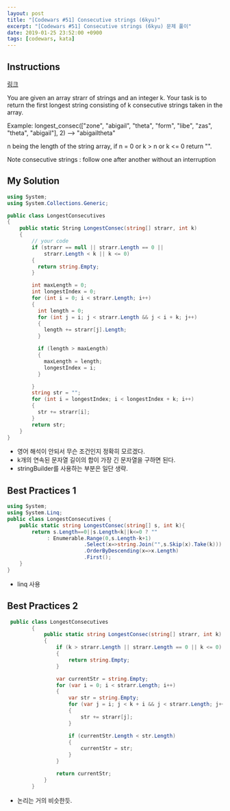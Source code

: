 ```yaml
---
layout: post
title: "[Codewars #51] Consecutive strings (6kyu)"
excerpt: "[Codewars #51] Consecutive strings (6kyu) 문제 풀이"
date: 2019-01-25 23:52:00 +0900
tags: [codewars, kata]
---
```


## Instructions

[링크](https://www.codewars.com/kata/56a5d994ac971f1ac500003e/train/csharp)

You are given an array strarr of strings and an integer k. Your task is to return the first longest string consisting of k consecutive strings taken in the array.

Example:
longest_consec(["zone", "abigail", "theta", "form", "libe", "zas", "theta", "abigail"], 2) --> "abigailtheta"

n being the length of the string array, if n = 0 or k > n or k <= 0 return "".

Note
consecutive strings : follow one after another without an interruption

## My Solution

```csharp
using System;
using System.Collections.Generic;

public class LongestConsecutives
{
    public static String LongestConsec(string[] strarr, int k)
    {
        // your code
        if (strarr == null || strarr.Length == 0 ||
            strarr.Length < k || k <= 0)
        {
          return string.Empty;
        }

        int maxLength = 0;
        int longestIndex = 0;
        for (int i = 0; i < strarr.Length; i++)
        {
          int length = 0;
          for (int j = i; j < strarr.Length && j < i + k; j++)
          {
            length += strarr[j].Length;
          }

          if (length > maxLength)
          {
            maxLength = length;
            longestIndex = i;
          }

        }
        string str = "";
        for (int i = longestIndex; i < longestIndex + k; i++)
        {
          str += strarr[i];
        }
        return str;
    }
}
```

- 영어 해석이 안되서 무슨 조건인지 정확히 모르겠다.
- k개의 연속된 문자열 길이의 합이 가장 긴 문자열을 구하면 된다.
- stringBuilder를 사용하는 부분은 일단 생략.

## Best Practices 1

```csharp
using System;
using System.Linq;
public class LongestConsecutives {
    public static string LongestConsec(string[] s, int k){
        return s.Length==0||s.Length<k||k<=0 ? ""
             : Enumerable.Range(0,s.Length-k+1)
                         .Select(x=>string.Join("",s.Skip(x).Take(k)))
                         .OrderByDescending(x=>x.Length)
                         .First();
    }
}
```

- linq 사용

## Best Practices 2

```csharp
 public class LongestConsecutives
        {
            public static string LongestConsec(string[] strarr, int k)
            {
                if (k > strarr.Length || strarr.Length == 0 || k <= 0)
                {
                    return string.Empty;
                }

                var currentStr = string.Empty;
                for (var i = 0; i < strarr.Length; i++)
                {
                    var str = string.Empty;
                    for (var j = i; j < k + i && j < strarr.Length; j++)
                    {
                        str += strarr[j];
                    }

                    if (currentStr.Length < str.Length)
                    {
                        currentStr = str;
                    }
                }

                return currentStr;
            }
        }
```

- 논리는 거의 비슷한듯.
